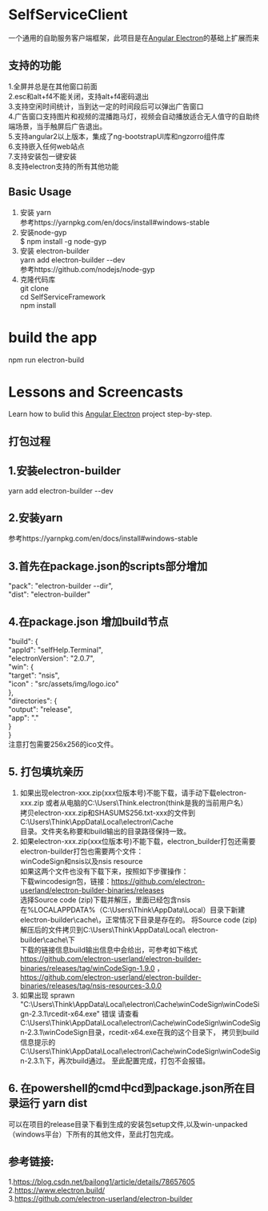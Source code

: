 # SelfServiceClient

一个通用的自助服务客户端框架，此项目是在[Angular Electron](https://angularfirebase.com/lessons/desktop-apps-with-electron-and-angular/)的基础上扩展而来
## 支持的功能
1.全屏并总是在其他窗口前面  
2.esc和alt+f4不能关闭，支持alt+f4密码退出  
3.支持空闲时间统计，当到达一定的时间段后可以弹出广告窗口  
4.广告窗口支持图片和视频的混播跑马灯，视频会自动播放适合无人值守的自助终端场景，当手触屏后广告退出。  
5.支持angular2以上版本，集成了ng-bootstrapUI库和ngzorro组件库  
6.支持嵌入任何web站点  
7.支持安装包一键安装  
8.支持electron支持的所有其他功能  

## Basic Usage
1. 安装 yarn   
   参考https://yarnpkg.com/en/docs/install#windows-stable  
2. 安装node-gyp  
   $ npm install -g node-gyp  
3. 安装 electron-builder  
   yarn add electron-builder --dev  
   参考https://github.com/nodejs/node-gyp
4. 克隆代码库  
    git clone  
    cd SelfServiceFramework  
    npm install

# build the app
npm run electron-build


# Lessons and Screencasts

Learn how to bulid this [Angular Electron](https://angularfirebase.com/lessons/desktop-apps-with-electron-and-angular/) project step-by-step. 
## 打包过程
## 1.安装electron-builder
  yarn add electron-builder --dev
## 2.安装yarn
   参考https://yarnpkg.com/en/docs/install#windows-stable
##  3.首先在package.json的scripts部分增加
 "pack": "electron-builder --dir",  
 "dist": "electron-builder"  
##  4.在package.json 增加build节点
"build": {  
    "appId": "selfHelp.Terminal",  
    "electronVersion": "2.0.7",  
    "win": {  
      "target": "nsis",  
      "icon" : "src/assets/img/logo.ico"  
    },  
     "directories": {  
      "output": "release",  
      "app": "."  
    }  
  }  
  注意打包需要256x256的ico文件。  
## 5. 打包填坑亲历 
   1. 如果出现electron-xxx.zip(xxx位版本号)不能下载，请手动下载electron-xxx.zip
   或者从电脑的C:\Users\Think\.electron(think是我的当前用户名）    
   拷贝electron-xxx.zip和SHASUMS256.txt-xxx的文件到C:\Users\Think\AppData\Local\electron\Cache  
   目录。文件夹名称要和build输出的目录路径保持一致。  
   2. 如果electron-xxx.zip(xxx位版本号)不能下载，electron_builder打包还需要electron-builder打包也需要两个文件：  
   winCodeSign和nsis以及nsis resource  
   如果这两个文件也没有下载下来，按照如下步骤操作：  
   下载wincodesign包，链接：https://github.com/electron-userland/electron-builder-binaries/releases  
   选择Source code (zip)下载并解压，里面已经包含nsis    
   在%LOCALAPPDATA%（C:\Users\Think\AppData\Local）目录下新建electron-builder\cache\，正常情况下目录是存在的。
   将Source code (zip)解压后的文件拷贝到C:\Users\Think\AppData\Local\ electron-builder\cache\下  
   下载的链接信息build输出信息中会给出，可参考如下格式  
   https://github.com/electron-userland/electron-builder-binaries/releases/tag/winCodeSign-1.9.0 ，  
   https://github.com/electron-userland/electron-builder-binaries/releases/tag/nsis-resources-3.0.0 
   3. 如果出现 sprawn "C:\Users\Think\AppData\Local\electron\Cache\winCodeSign\winCodeSign-2.3.1\rcedit-x64.exe" 错误
      请查看C:\Users\Think\AppData\Local\electron\Cache\winCodeSign\winCodeSign-2.3.1\winCodeSign目录，rcedit-x64.exe在我的这个目录下，
      拷贝到build信息提示的C:\Users\Think\AppData\Local\electron\Cache\winCodeSign\winCodeSign-2.3.1\下，再次build通过。
   至此配置完成，打包不会报错。  
## 6. 在powershell的cmd中cd到package.json所在目录运行 yarn dist
   可以在项目的release目录下看到生成的安装包setup文件,以及win-unpacked（windows平台）下所有的其他文件，至此打包完成。
   
##  参考链接:
   1.https://blog.csdn.net/bailong1/article/details/78657605  
   2.https://www.electron.build/  
   3.https://github.com/electron-userland/electron-builder  
   

